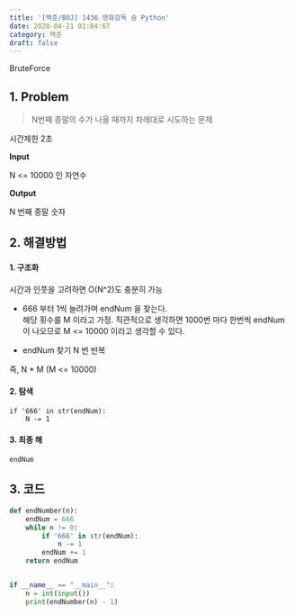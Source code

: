 ```yaml
---
title: '[백준/BOJ] 1436 영화감독 숌 Python'
date: 2020-04-21 01:04:67
category: 백준
draft: false
---
```


BruteForce

## 1. Problem <br>
> N번째 종말의 수가 나올 때까지 차례대로 시도하는 문제

시간제한 2초

**Input**

N <= 10000 인 자연수

**Output**

N 번째 종말 숫자


## 2. 해결방법

#### 1. 구조화
시간과 인풋을 고려하면 O(N^2)도 충분히 가능

- 666 부터 1씩 늘려가며 endNum 을 찾는다.<br>
해당 횟수를 M 이라고 가정. 직관적으로 생각하면 1000번 마다 한번씩 endNum 이 나오므로 M <= 10000 이라고 생각할 수 있다.

- endNum 찾기 N 번 반복

즉, N * M (M <= 10000)



#### 2. 탐색 <br>
    if '666' in str(endNum):
        N -= 1
#### 3. 최종 해 <br>
    endNum

## 3. 코드
```python
def endNumber(n):
    endNum = 666
    while n != 0:
        if '666' in str(endNum):
            n -= 1
        endNum += 1
    return endNum


if __name__ == "__main__":
    n = int(input())
    print(endNumber(n) - 1)
```
